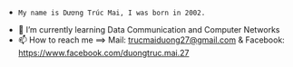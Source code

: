 



-     My name is Dương Trúc Mai, I was born in 2002. 
- 🌱 I’m currently learning  Data Communication and Computer Networks
- 📫 How to reach me ==> Mail: trucmaiduong27@gmail.com  & Facebook: https://www.facebook.com/duongtruc.mai.27


